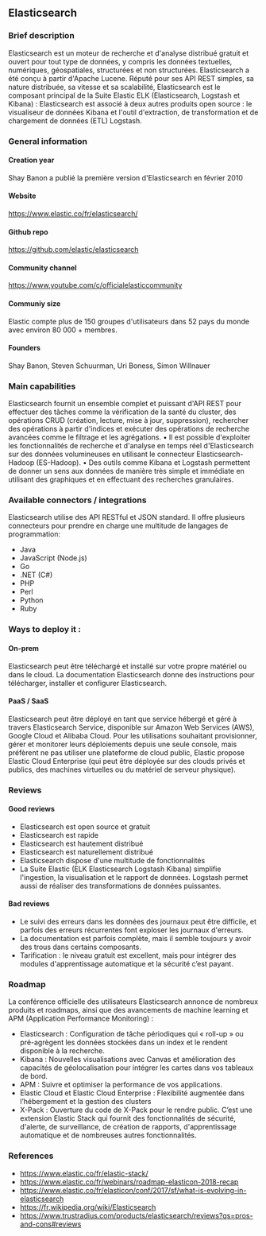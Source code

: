 ## Elasticsearch


### Brief description 

Elasticsearch est un moteur de recherche et d'analyse distribué gratuit et ouvert pour tout type de données, y compris les données textuelles, numériques, géospatiales, structurées et non structurées. Elasticsearch a été conçu à partir d'Apache Lucene. Réputé pour ses API REST simples, sa nature distribuée, sa vitesse et sa scalabilité, Elasticsearch est le composant principal de la Suite Elastic ELK (Elasticsearch, Logstash et Kibana) : Elasticsearch est associé à deux autres produits open source : le visualiseur de données Kibana et l'outil d'extraction, de transformation et de chargement de données (ETL) Logstash.

### General information

#### Creation year
Shay Banon a publié la première version d'Elasticsearch en février 2010
#### Website  
https://www.elastic.co/fr/elasticsearch/
#### Github repo  
https://github.com/elastic/elasticsearch
#### Community channel  
https://www.youtube.com/c/officialelasticcommunity
#### Communiy size  
Elastic compte plus de 150 groupes d'utilisateurs dans 52 pays du monde avec environ 80 000 + membres.
#### Founders    
Shay Banon, Steven Schuurman, Uri Boness, Simon Willnauer  
### Main capabilities  
Elasticsearch fournit un ensemble complet et puissant d'API REST pour effectuer des tâches comme la vérification de la santé du cluster, des opérations CRUD (création, lecture, mise à jour, suppression), rechercher des opérations à partir d'indices et exécuter des opérations de recherche avancées comme le filtrage et les agrégations.
•	Il est possible d'exploiter les fonctionnalités de recherche et d'analyse en temps réel d'Elasticsearch sur des données volumineuses en utilisant le connecteur Elasticsearch-Hadoop (ES-Hadoop).
•	Des outils comme Kibana et Logstash permettent de donner un sens aux données de manière très simple et immédiate en utilisant des graphiques et en effectuant des recherches granulaires.

### Available connectors / integrations  
Elasticsearch utilise des API RESTful et JSON standard. Il offre plusieurs connecteurs pour prendre en charge une multitude de langages de programmation:
* Java
* JavaScript (Node.js)
* Go
* .NET (C#)
* PHP
* Perl
* Python
* Ruby

### Ways to deploy it :
#### On-prem  
Elasticsearch peut être téléchargé et installé sur votre propre matériel ou dans le cloud. La documentation Elasticsearch donne des instructions pour télécharger, installer et configurer Elasticsearch.

#### PaaS / SaaS  
Elasticsearch peut être déployé en tant que service hébergé et géré à travers Elasticsearch Service, disponible sur Amazon Web Services (AWS), Google Cloud et Alibaba Cloud.
Pour les utilisations souhaitant provisionner, gérer et monitorer leurs déploiements depuis une seule console, mais préfèrent ne pas utiliser une plateforme de cloud public, Elastic propose Elastic Cloud Enterprise (qui peut être déployée sur des clouds privés et publics, des machines virtuelles ou du matériel de serveur physique).

### Reviews
#### Good reviews

* Elasticsearch est open source et gratuit
* Elasticsearch est rapide
* Elasticsearch est hautement distribué
* Elasticsearch est naturellement distribué
* Elasticsearch dispose d'une multitude de fonctionnalités
* La Suite Elastic (ELK Elasticsearch Logstash Kibana) simplifie l'ingestion, la visualisation et le rapport de données. Logstash permet aussi de réaliser des transformations de données puissantes.

#### Bad reviews 
* Le suivi des erreurs dans les données des journaux peut être difficile, et parfois des erreurs récurrentes font exploser les journaux d'erreurs.
* La documentation est parfois complète, mais il semble toujours y avoir des trous dans certains composants.
* Tarification : le niveau gratuit est excellent, mais pour intégrer des modules d'apprentissage automatique et la sécurité c’est payant.


### Roadmap  

La conférence officielle des utilisateurs Elasticsearch annonce de nombreux produits et roadmaps, ainsi que des avancements de machine learning et APM (Application Performance Monitoring) :

* Elasticsearch : Configuration de tâche périodiques qui « roll-up » ou pré-agrègent les données stockées dans un index et le rendent disponible à la recherche.
* Kibana : Nouvelles visualisations avec Canvas et amélioration des capacités de géolocalisation pour intégrer les cartes dans vos tableaux de bord.
* APM : Suivre et optimiser la performance de vos applications.
* Elastic Cloud et Elastic Cloud Enterprise : Flexibilité augmentée dans l’hébergement et la gestion des clusters
* X-Pack : Ouverture du code de X-Pack pour le rendre public. C’est une extension Elastic Stack qui fournit des fonctionnalités de sécurité, d'alerte, de surveillance, de création de rapports, d'apprentissage automatique et de nombreuses autres fonctionnalités.

### References

* https://www.elastic.co/fr/elastic-stack/
* https://www.elastic.co/fr/webinars/roadmap-elasticon-2018-recap
* https://www.elastic.co/fr/elasticon/conf/2017/sf/what-is-evolving-in-elasticsearch
* https://fr.wikipedia.org/wiki/Elasticsearch
* https://www.trustradius.com/products/elasticsearch/reviews?qs=pros-and-cons#reviews

